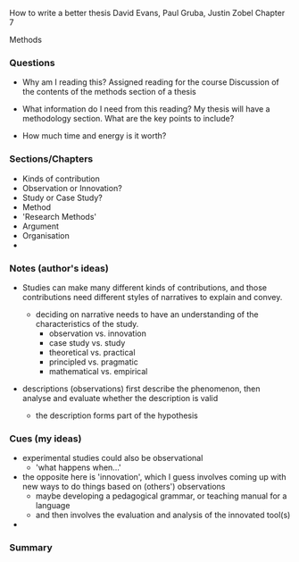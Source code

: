How to write a better thesis
David Evans, Paul Gruba, Justin Zobel
Chapter 7

Methods


### Questions
- Why am I reading this?
Assigned reading for the course
Discussion of the contents of the methods section of a thesis

- What information do I need from this reading?
My thesis will have a methodology section. What are the key points to include?

- How much time and energy is it worth?



### Sections/Chapters
- Kinds of contribution
- Observation or Innovation?
- Study or Case Study?
- Method
- 'Research Methods'
- Argument
- Organisation
- 

### Notes (author's ideas)

- Studies can make many different kinds of contributions, and those contributions need different styles of narratives to explain and convey.
	- deciding on narrative needs to have an understanding of the characteristics of the study.
		- observation vs. innovation
		- case study vs. study
		- theoretical vs. practical
		- principled vs. pragmatic
		- mathematical vs. empirical

- descriptions (observations) first describe the phenomenon, then analyse and evaluate whether the description is valid
	- the description forms part of the hypothesis



### Cues (my ideas)

- experimental studies could also be observational
	- 'what happens when...'
- the opposite here is 'innovation', which I guess involves coming up with new ways to do things based on (others') observations
	- maybe developing a pedagogical grammar, or teaching manual for a language
	- and then involves the evaluation and analysis of the innovated tool(s)
- 


### Summary
